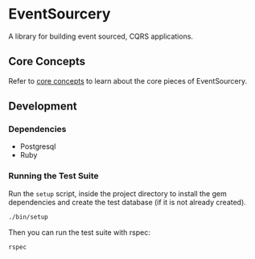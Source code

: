 # EventSourcery

A library for building event sourced, CQRS applications.

## Core Concepts

Refer to [core concepts](./docs/core-concepts.md) to learn about the core pieces of EventSourcery.

## Development

### Dependencies
- Postgresql
- Ruby

### Running the Test Suite
Run the `setup` script, inside the project directory to install the gem dependencies and create the test database (if it is not already created).
```bash
./bin/setup
```

Then you can run the test suite with rspec:
```bash
rspec
```

